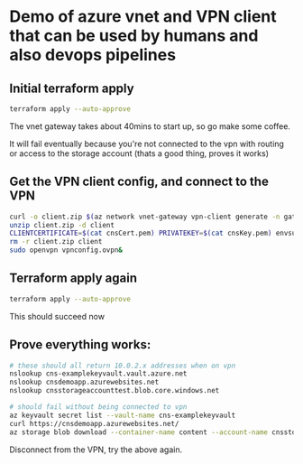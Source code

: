 # Demo of azure vnet and VPN client that can be used by humans and also devops pipelines


## Initial terraform apply
```bash
terraform apply --auto-approve
```
The vnet gateway takes about 40mins to start up, so go make some coffee.

It will fail eventually because you're not connected to the vpn with routing or access to the storage account (thats a good thing, proves it works)

## Get the VPN client config, and connect to the VPN
```bash
curl -o client.zip $(az network vnet-gateway vpn-client generate -n gateway -g example-resources | tr -d '"')
unzip client.zip -d client
CLIENTCERTIFICATE=$(cat cnsCert.pem) PRIVATEKEY=$(cat cnsKey.pem) envsubst < client/OpenVPN/vpnconfig.ovpn > vpnconfig.ovpn
rm -r client.zip client
sudo openvpn vpnconfig.ovpn&
```

## Terraform apply again
```bash
terraform apply --auto-approve
```
This should succeed now

## Prove everything works:

```bash
# these should all return 10.0.2.x addresses when on vpn
nslookup cns-examplekeyvault.vault.azure.net
nslookup cnsdemoapp.azurewebsites.net
nslookup cnsstorageaccounttest.blob.core.windows.net
```

```bash
# should fail without being connected to vpn
az keyvault secret list --vault-name cns-examplekeyvault
curl https://cnsdemoapp.azurewebsites.net/
az storage blob download --container-name content --account-name cnsstorageaccounttest --name helloworld
```

Disconnect from the VPN, try the above again.
